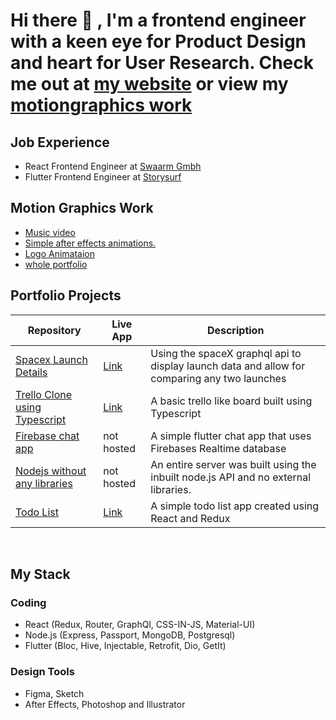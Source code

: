 # Hi there 👋 , I'm a frontend engineer with a keen eye for **Product Design** and heart for **User Research**. Check me out at [my website](https://saurabswaarm.github.io) or view my [motiongraphics work](http://bluepillredpaint.com)

## Job Experience
- React Frontend Engineer at [Swaarm Gmbh](https://swaarm.com/)
- Flutter Frontend Engineer at [Storysurf](https://storysurf.app)

## Motion Graphics Work
- [Music video](https://www.youtube.com/watch?v=hhaZ18C7YaU)
- [Simple after effects animations.](http://bluepillredpaint.com/?p=427)
- [Logo Animataion](http://bluepillredpaint.com/?p=459)
- [whole portfolio](http://bluepillredpaint.com)

## Portfolio Projects

| Repository | Live App | Description |
|------------|----------|-------------|
| [Spacex Launch Details](https://github.com/saurabsalhotra/spacex) | [Link](https://saurab-spacex.netlify.app/) | Using the spaceX graphql api to display launch data and allow for comparing any two launches |
|[Trello Clone using Typescript](https://github.com/saurabsalhotra/typescript-trello-type-app) | [Link](https://saurab-trellotypescript.netlify.app/) | A basic trello like board built using Typescript |
| [Firebase chat app](https://github.com/saurabsalhotra/flutter-firebase-chat-app) | not hosted | A simple flutter chat app that uses Firebases Realtime database |
|[Nodejs without any libraries](https://github.com/saurabsalhotra/nodejs-without-any-libraries) | not hosted | An entire server was built using the inbuilt node.js API and no external libraries. |
| [Todo List](https://github.com/saurabsalhotra/simple-react-redux-router-todolist) | [Link](https://saurab-simpletodolist.netlify.app/) | A simple todo list app created using React and Redux |

<br>

## My Stack

### Coding
- React (Redux, Router, GraphQl, CSS-IN-JS, Material-UI)
- Node.js (Express, Passport, MongoDB, Postgresql)
- Flutter (Bloc, Hive, Injectable, Retrofit, Dio, GetIt)

### Design Tools
- Figma, Sketch
- After Effects, Photoshop and Illustrator
